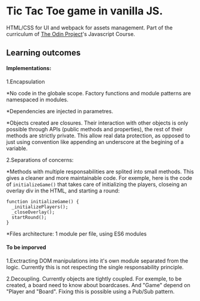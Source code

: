 # Tic Tac Toe game in vanilla JS.
HTML/CSS for UI and webpack for assets management. 
Part of the curriculum of [The Odin Project](https://www.theodinproject.com/)'s Javascript Course.

## Learning outcomes

#### Implementations:

1.Encapsulation

*No code in the globale scope. Factory functions and module patterns are namespaced in modules. 

*Dependencies are injected in parametres.

*Objects created are closures. Their interaction with other objects is only possible through APIs (public methods and properties), the rest of their methods are strictly private. This allow real data protection, as opposed to just using convention like appending an underscore at the begining of a variable.

2.Separations of concerns:

*Methods with multiple responsabilities are splited into small methods. This gives a cleaner and more maintainable code. 
For exemple, here is the code of `initializeGame()` that takes care of initializing the players, closeing an overlay div in the HTML, and starting a round:
```
function initializeGame() {
  _initializePlayers();
  _closeOverlay();
  startRound();
}
```
*Files architecture: 1 module per file, using ES6 modules

#### To be imporved
1.Exctracting DOM manipulations into it's own module separated from the logic. Currently this is not respecting the single responsability principle.

2.Decoupling. Currently objects are tightly coupled. For exemple, to be created, a board need to know about boardcases. And "Game" depend on "Player and "Board". Fixing this is possible using a Pub/Sub pattern.


